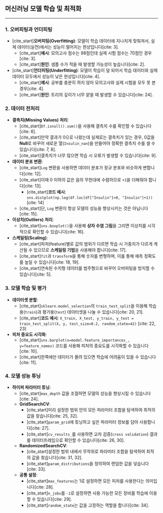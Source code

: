 ## 머신러닝 모델 학습 및 최적화

---

### 1. 오버피팅과 언더피팅
* [cite_start]**오버피팅(Overfitting)**: 모델이 학습 데이터에 지나치게 맞춰져서, 실제 데이터(실전)에서는 성능이 떨어지는 현상입니다[cite: 3].
    * [cite_start]**예시**: 모의고사 점수는 98점인데 실제 시험 점수는 70점인 경우[cite: 3].
    * [cite_start]**원인**: 샘플 수가 적을 때 발생할 가능성이 높습니다[cite: 2].
* [cite_start]**언더피팅(Underfitting)**: 모델이 학습이 덜 되어서 학습 데이터와 실제 데이터 모두에서 성능이 낮은 현상입니다[cite: 4].
    * [cite_start]**예시**: 공부를 충분히 하지 않아 모의고사와 실제 시험을 모두 못 본 경우[cite: 4].
    * [cite_start]**원인**: 트리의 깊이가 너무 얕을 때 발생할 수 있습니다[cite: 24].

### 2. 데이터 전처리
* **결측치(Missing Values) 처리**:
    * [cite_start]`Df.isnull().sum()`을 사용해 결측치 수를 확인할 수 있습니다[cite: 6].
    * [cite_start]만약 결과가 0으로 나왔는데 실제로는 결측치가 있는 경우, 0값을 **Null**로 바꾸어 새로운 열(`Insulin_nan`)을 만들어야 정확한 결측치 수를 셀 수 있습니다[cite: 7, 8].
    * [cite_start]결측치가 너무 많으면 학습 시 오류가 발생할 수 있습니다[cite: 9].
* **데이터 분포 변환**:
    * [cite_start]`Log` 변환을 사용하면 데이터 분포가 정규 분포와 비슷하게 변합니다[cite: 12].
    * [cite_start]이때 0 이하의 값은 음의 무한대에 수렴하므로 `+1`을 더해줘야 합니다[cite: 13].
        * [cite_start]**코드 예시**: `sns.distplot(np.log(df.loc[df["Insulin"]>0, "Insulin"]+1))` [cite: 14]
    * [cite_start]단, `Log` 변환이 항상 모델의 성능을 향상시키는 것은 아닙니다[cite: 15].
* **이상치(Outliers) 처리**:
    * [cite_start]`sns.boxplot()`을 사용해 **상자 수염 그림**을 그리면 이상치를 시각적으로 확인할 수 있습니다[cite: 16].
* **스케일링(Scaling)**:
    * [cite_start]피처(feature)별로 값의 범위가 다르면 학습 시 가중치가 다르게 계산될 수 있으므로 **스케일링 기법**을 사용해야 합니다[cite: 17].
    * [cite_start]`fit`과 `transform`을 통해 숫자를 변형하며, 이를 통해 예측 정확도를 높일 수 있습니다[cite: 18, 19].
    * [cite_start]연속된 수치형 데이터를 범주형으로 바꾸어 오버피팅을 방지할 수 있습니다[cite: 5].

### 3. 모델 학습 및 평가
* **데이터셋 분할**:
    * [cite_start]`sklearn.model_selection`의 `train_test_split`을 이용해 학습용(`train`)과 평가용(`test`) 데이터셋을 나눌 수 있습니다[cite: 20, 21].
    * [cite_start]**코드 예시**: `X_train, X_test, y_train, y_test = train_test_split(X, y, test_size=0.2, random_state=42)` [cite: 22, 23]
* **피처 중요도 시각화**:
    * [cite_start]`sns.barplot(x=model.feature_importances_, y=feature_names)` 코드를 사용해 피처의 중요도를 시각화할 수 있습니다[cite: 10].
    * [cite_start]한쪽에만 데이터가 몰려 있으면 학습에 어려움이 있을 수 있습니다[cite: 11].

### 4. 모델 성능 튜닝
* **하이퍼 파라미터 튜닝**:
    * [cite_start]`max_depth` 값을 조절하면 모델의 성능을 향상시킬 수 있습니다[cite: 24].
    * **GridSearchCV**:
        * [cite_start]미리 설정한 범위 안의 모든 파라미터 조합을 탐색하여 최적의 값을 찾습니다[cite: 25, 32].
        * [cite_start]`param_grid`에 튜닝하고 싶은 파라미터 정보를 담아 사용합니다[cite: 27].
        * [cite_start]`cv_results_`를 사용하면 교차 검증(`cross validation`) 결과를 데이터프레임으로 확인할 수 있습니다[cite: 26, 30].
    * **RandomizedSearchCV**:
        * [cite_start]설정한 범위 내에서 무작위로 파라미터 조합을 탐색하여 최적의 값을 찾습니다[cite: 31, 32].
        * [cite_start]`param_distributions`을 정의하여 랜덤한 값을 넣습니다[cite: 33].
    * **공통 설정**:
        * [cite_start]`max_features`는 1로 설정하면 모든 피처를 사용한다는 의미입니다[cite: 28].
        * [cite_start]`n_jobs`를 `-1`로 설정하면 사용 가능한 모든 장비를 학습에 이용할 수 있습니다[cite: 29].
        * [cite_start]`random_state`는 값을 고정하는 역할을 합니다[cite: 34].
